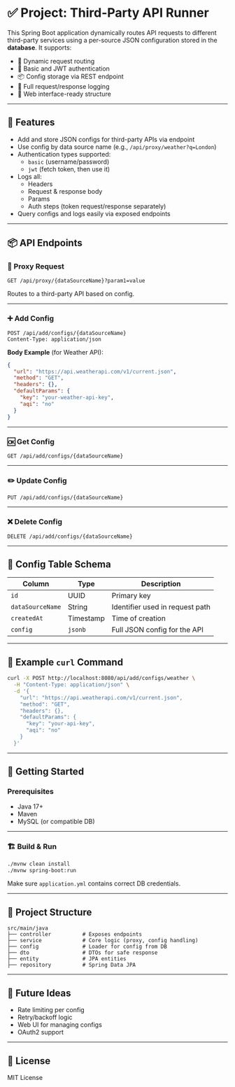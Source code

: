 # ✅ Project: Third-Party API Runner

This Spring Boot application dynamically routes API requests to different third-party services using a per-source JSON configuration stored in the **database**. It supports:

- 🔁 Dynamic request routing
- 🔐 Basic and JWT authentication
- 📦 Config storage via REST endpoint
- 📜 Full request/response logging
- 🧾 Web interface-ready structure

---

## 📁 Features

- Add and store JSON configs for third-party APIs via endpoint
- Use config by data source name (e.g., `/api/proxy/weather?q=London`)
- Authentication types supported:
    - `basic` (username/password)
    - `jwt` (fetch token, then use it)
- Logs all:
    - Headers
    - Request & response body
    - Params
    - Auth steps (token request/response separately)
- Query configs and logs easily via exposed endpoints

---

## 📦 API Endpoints

### 🔄 Proxy Request
```
GET /api/proxy/{dataSourceName}?param1=value
```
Routes to a third-party API based on config.

---

### ➕ Add Config
```
POST /api/add/configs/{dataSourceName}
Content-Type: application/json
```

**Body Example** (for Weather API):
```json
{
  "url": "https://api.weatherapi.com/v1/current.json",
  "method": "GET",
  "headers": {},
  "defaultParams": {
    "key": "your-weather-api-key",
    "aqi": "no"
  }
}
```

---

### 🆗 Get Config
```
GET /api/add/configs/{dataSourceName}
```

---

### ✏️ Update Config
```
PUT /api/add/configs/{dataSourceName}
```

---

### ❌ Delete Config
```
DELETE /api/add/configs/{dataSourceName}
```

---

## 🧱 Config Table Schema

| Column           | Type      | Description                     |
|------------------|-----------|---------------------------------|
| `id`             | UUID      | Primary key                     |
| `dataSourceName` | String    | Identifier used in request path|
| `createdAt`      | Timestamp | Time of creation                |
| `config`         | `jsonb`   | Full JSON config for the API    |

---

## 📜 Example `curl` Command

```bash
curl -X POST http://localhost:8080/api/add/configs/weather \
  -H "Content-Type: application/json" \
  -d '{
    "url": "https://api.weatherapi.com/v1/current.json",
    "method": "GET",
    "headers": {},
    "defaultParams": {
      "key": "your-api-key",
      "aqi": "no"
    }
  }'
```

---

## 🚀 Getting Started

### Prerequisites

- Java 17+
- Maven
- MySQL (or compatible DB)

---

### 🏗️ Build & Run

```bash
./mvnw clean install
./mvnw spring-boot:run
```

Make sure `application.yml` contains correct DB credentials.

---

## 📂 Project Structure

```
src/main/java
├── controller          # Exposes endpoints
├── service             # Core logic (proxy, config handling)
├── config              # Loader for config from DB
├── dto                 # DTOs for safe response
├── entity              # JPA entities
├── repository          # Spring Data JPA
```

---

## 🧪 Future Ideas

- Rate limiting per config
- Retry/backoff logic
- Web UI for managing configs
- OAuth2 support

---

## 📄 License

MIT License
